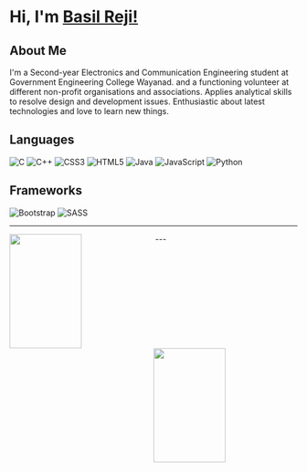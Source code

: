 # Hi, I'm [Basil Reji!](https://www.basilreji.me/)

## About Me
  I'm a Second-year Electronics and Communication Engineering student at Government Engineering College Wayanad. and a functioning volunteer at different non-profit organisations and associations. Applies analytical skills to resolve design and development issues. Enthusiastic about latest technologies and love to learn new things.

## Languages
![C](https://img.shields.io/badge/c-%2300599C.svg?style=for-the-badge&logo=c&logoColor=white)
![C++](https://img.shields.io/badge/c++-%2300599C.svg?style=for-the-badge&logo=c%2B%2B&logoColor=white)
![CSS3](https://img.shields.io/badge/css3-%231572B6.svg?style=for-the-badge&logo=css3&logoColor=white)
![HTML5](https://img.shields.io/badge/html5-%23E34F26.svg?style=for-the-badge&logo=html5&logoColor=white)
![Java](https://img.shields.io/badge/java-%23ED8B00.svg?style=for-the-badge&logo=java&logoColor=white)
![JavaScript](https://img.shields.io/badge/javascript-%23323330.svg?style=for-the-badge&logo=javascript&logoColor=%23F7DF1E)
![Python](https://img.shields.io/badge/python-3670A0?style=for-the-badge&logo=python&logoColor=ffdd54)

## Frameworks
![Bootstrap](https://img.shields.io/badge/bootstrap-%23563D7C.svg?style=for-the-badge&logo=bootstrap&logoColor=white)
![SASS](https://img.shields.io/badge/SASS-hotpink.svg?style=for-the-badge&logo=SASS&logoColor=white)

---
<img align="left" src="https://github-readme-stats.vercel.app/api?username=Basil-Reji&show_icons=true&include_all_commits=true&theme=github_dark&hide_border=true" width="50%" height="200px" style="margin-top:10px width:100%"/>
<img align="right" src="https://github-readme-stats.vercel.app/api/top-langs/?username=Basil-Reji&layout=compact&theme=github_dark&hide_border=true" width="50%" height="200px" style="margin-top:10px width:100%"/>
---
